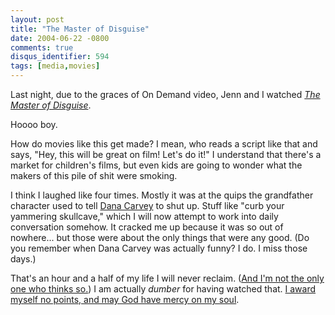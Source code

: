 ```yaml
---
layout: post
title: "The Master of Disguise"
date: 2004-06-22 -0800
comments: true
disqus_identifier: 594
tags: [media,movies]
---
```

Last night, due to the graces of On Demand video, Jenn and I watched
[*The Master of
Disguise*](http://www.amazon.com/exec/obidos/ASIN/B00007JMEB/mhsvortex).

 Hoooo boy.

 How do movies like this get made? I mean, who reads a script like that
and says, "Hey, this will be great on film! Let's do it!" I understand
that there's a market for children's films, but even kids are going to
wonder what the makers of this pile of shit were smoking.

 I think I laughed like four times. Mostly it was at the quips the
grandfather character used to tell [Dana
Carvey](http://www.imdb.com/name/nm0001022/) to shut up. Stuff like
"curb your yammering skullcave," which I will now attempt to work into
daily conversation somehow. It cracked me up because it was so out of
nowhere... but those were about the only things that were any good. (Do
you remember when Dana Carvey was actually funny? I do. I miss those
days.)

 That's an hour and a half of my life I will never reclaim. ([And I'm
not the only one who thinks
so.](http://www.tylerpaper.com/site/news.cfm?newsid=4947762&BRD=1994&PAG=461&dept_id=517472&rfi=6))
I am actually *dumber* for having watched that. [I award myself no
points, and may God have mercy on my
soul](http://www.amazon.com/exec/obidos/ASIN/0783229445/mhsvortex).

